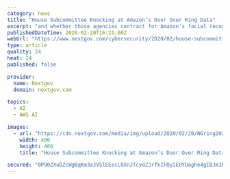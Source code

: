 ```yaml
---
category: news
title: "House Subcommittee Knocking at Amazon’s Door Over Ring Data"
excerpt: "and whether those agencies contract for Amazon’s facial recognition tool, Rekognition. In addition, Krishnamoorthi requests a briefing by the end of February from Amazon officials regarding a variety of Ring-related questions."
publishedDateTime: 2020-02-20T16:21:00Z
webUrl: "https://www.nextgov.com/cybersecurity/2020/02/house-subcommittee-knocking-amazons-door-over-ring-data/163224/"
type: article
quality: 24
heat: 24
published: false

provider:
  name: Nextgov
  domain: nextgov.com

topics:
  - AI
  - AWS AI

images:
  - url: "https://cdn.nextgov.com/media/img/upload/2020/02/20/NGring20200220/open-graph.jpg"
    width: 400
    height: 400
    title: "House Subcommittee Knocking at Amazon’s Door Over Ring Data"

secured: "0P90ZXuDZcWgBqKm3aJV5lEEecL8XnJTcvdZJrfkIFQyIEOYUoghe4gIBJm3BbKZJBXmAJ6nHGDr17HByvuyLJcbs5D2XhUVFFyV+oYMN77v0XGkdKpuSqajDfy6y0dG8xJVEpkp0yOdPAXwGJnNMPDpvrppiTvYJsoF2l+/dlJ8BzYO+SlBvYKiNEdpF8Ug+hgtOGmWwplI29HfIi5C3KHb9dCQ7Z6/wEI4Y92QELofDZAMhoDny15PzJlIR+ERQAtQTjWcAjECfxzNDKeiuzpprFV44Zonq1Ni9q63VprBSW43qTsUxkO6yxpwNvjg9fcA4RseBrmL9QL9L618bXDT3ZG4dVU2qYQhrnEeEKKMx4ADUwJ0JYhl5RIwEFTQZxZk372a8xuchpqov7+GvA59n9ZVkxqyLMYRpq2pjaxjsl5QIr9q0CzZ8329xMzCmGFq5C6l497gkiLnfOu6YODjdPn6hUP/Un7WEMf0T60=;37wF/2+12dRrrQi/ci3M0g=="
---
```


